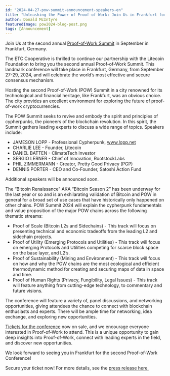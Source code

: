 ```yaml
---
id: "2024-04-27-pow-summit-announcement-speakers-en"
title: "Unleashing the Power of Proof-of-Work: Join Us in Frankfurt for the Second Annual POW Summit!"
author: Donald McIntyre
featuredImage: pow2024-blog-post.png
tags: [Announcement]
---
```


Join Us at the second annual [Proof-of-Work Summit](https://powsummit.com/) in September in Frankfurt, Germany. 

The ETC Cooperative is thrilled to continue our partnership with the Litecoin Foundation to bring you the second annual Proof-of-Work Summit. This landmark conference will take place in Frankfurt, Germany, from September 27-29, 2024, and will celebrate the world’s most effective and secure consensus mechanism.

Hosting the second Proof-of-Work (POW) Summit in a city renowned for its technological and financial heritage, like Frankfurt, was an obvious choice.  The city provides an excellent environment for exploring the future of proof-of-work cryptocurrencies.

The POW Summit seeks to revive and embody the spirit and principles of cypherpunks, the pioneers of the blockchain revolution. In this spirit, the Summit gathers leading experts to discuss a wide range of topics. Speakers include:

* JAMESON LOPP - Professional Cypherpunk, www.lopp.net
* CHARLIE LEE - Founder, Litecoin
* DANIEL BATTEN - ClimateTech Investor
* SERGIO LERNER - Chief of Innovation, RootstockLabs
* PHIL ZIMMERMANN - Creator, Pretty Good Privacy (PGP)
* DENNIS PORTER - CEO and Co-Founder, Satoshi Action Fund

Additional speakers will be announced soon.

The “Bitcoin Renaissance” AKA “Bitcoin Season 2” has been underway for the last year or so and is an exhilarating validation of Bitcoin and POW in general for a broad set of use cases that have historically only happened on other chains. POW Summit 2024 will explain the cypherpunk fundamentals and value proposition of the major POW chains across the following thematic streams:

* Proof of Scale (Bitcoin L2s and Sidechains) - This track will focus on presenting technical and economic tradeoffs from the leading L2 and sidechain projects.
* Proof of Utility (Emerging Protocols and Utilities) - This track will focus on emerging Protocols and Utilities competing for scarce block space on the base layer, and L2’s.
* Proof of Sustainability (Mining and Environment) - This track will focus on how and why the POW chains are the most ecological and efficient thermodynamic method for creating and securing maps of data in space and time.
* Proof of Human Rights (Privacy, Fungibility, Legal Issues) - This track will feature anything from cutting-edge technology, to commentary and future visions.

The conference will feature a variety of, panel discussions, and networking opportunities, giving attendees the chance to connect with blockchain enthusiasts and experts. There will be ample time for networking, idea exchange, and exploring new opportunities.

[Tickets for the conference](https://www.eventbrite.com/e/pow-summit-2024-tickets-901458806557?aff=oddtdtcreatorare) now on sale, and we encourage everyone interested in Proof-of-Work to attend. This is a unique opportunity to gain deep insights into Proof-of-Work, connect with leading experts in the field, and discover new opportunities.

We look forward to seeing you in Frankfurt for the second Proof-of-Work Conference!

Secure your ticket now! For more details, see the [press release here.](https://powsummit.com/PRESS_RELEASE_23-05-24_POW_Summit_2024.pdf)

